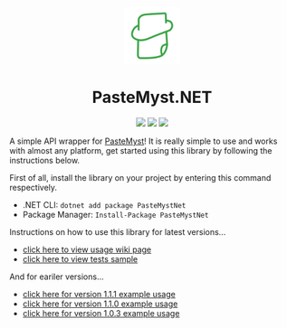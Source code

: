 <div align="center">

<img src="./.github/icon.png" width="100"/>

</div>

<h1 align="center">PasteMyst.NET</h1>

<div align="center">

[![](https://img.shields.io/badge/Powered%20By-.NET-blue?logo=microsoft&style=flat-square)](https://dotnet.microsoft.com)
[![](https://img.shields.io/badge/Made%20With-Rider-blue?logo=jetbrains&style=flat-square)](https://www.jetbrains.com/rider)
[![](https://img.shields.io/nuget/v/PasteMystNet?label=NuGet&logo=nuget&style=flat-square)](https://www.nuget.org/packages/PasteMystNet)

</div>

A simple API wrapper for [PasteMyst](https://paste.myst.rs)! It is really simple to use and works with almost any platform, get started using this library by following the instructions below.

First of all, install the library on your project by entering this command respectively.

- .NET CLI: `dotnet add package PasteMystNet`
- Package Manager: `Install-Package PasteMystNet`

Instructions on how to use this library for latest versions...

- [click here to view usage wiki page](https://github.com/dentolos19/PasteMystNet/wiki/Usage)
- [click here to view tests sample](./PasteMystNet.Tests/Operations.cs)

And for eariler versions...

- [click here for version 1.1.1 example usage](https://github.com/dentolos19/PasteMystNet/blob/b060464761e0e866db8222c8cd0dcb392e56ee5c/PasteMystTest/Program.cs)
- [click here for version 1.1.0 example usage](https://github.com/dentolos19/PasteMystNet/blob/d48a7d633ec4bf8a36180730aad0b7f9372132c8/PasteMystTest/Program.cs)
- [click here for version 1.0.3 example usage](https://github.com/dentolos19/PasteMystNet/blob/08c5df09549f106a1668d8a7e20959eb913a090a/PasteMystTest/Program.cs)
